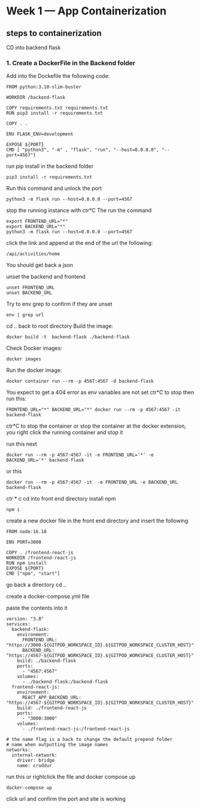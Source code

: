 # Week 1 — App Containerization

## steps to containerization
CD into backend flask
### 1. Create a DockerFile in the Backend folder

Add into the Dockefile the following code:

```
FROM python:3.10-slim-buster

WORKDIR /backend-flask

COPY requirements.txt requirements.txt
RUN pip3 install -r requirements.txt

COPY . .

ENV FLASK_ENV=development

EXPOSE ${PORT}
CMD [ "python3", "-m" , "flask", "run", "--host=0.0.0.0", "--port=4567"]

```

run pip install in the backend folder

```
pip3 install -r requirements.txt
```
Run this command and unlock the port
```
python3 -m flask run --host=0.0.0.0 --port=4567
```
stop the running instance with ctr*C
The run the command
```
export FRONTEND_URL="*"
export BACKEND_URL="*"
python3 -m flask run --host=0.0.0.0 --port=4567

```

click the link and append at the end of the url the following:
```
/api/activities/home
```
You should get back a json

unset the backend and frontend

```
unset FRONTEND_URL
unset BACKEND_URL

```

Try to env grep to confirm if they are unset

```
env | grep url
```
cd .. back to root directory
Build the image:
```
docker build -t  backend-flask ./backend-flask
```
Check Docker images:
```
docker images
```
Run the docker image:

```
docker container run --rm -p 4567:4567 -d backend-flask
```
You expect to get a 404 error as env variables are not set
ctr*C to stop then run this:

```
FRONTEND_URL="*" BACKEND_URL="*" docker run --rm -p 4567:4567 -it backend-flask
```
ctr*C to stop the container or stop the container at the docker extension, you right click the running container and stop it

run this next
```
docker run --rm -p 4567:4567 -it -e FRONTEND_URL='*' -e BACKEND_URL='*' backend-flask
```
or this
```
docker run --rm -p 4567:4567 -it  -e FRONTEND_URL -e BACKEND_URL backend-flask
```
ctr * c
cd into front end directory
install npm
```
npm i
```
create a new docker file in the front end directory and insert the following

```
FROM node:16.18

ENV PORT=3000

COPY . /frontend-react-js
WORKDIR /frontend-react-js
RUN npm install
EXPOSE ${PORT}
CMD ["npm", "start"]

```
go back a directory cd ..

create a docker-compose.yml file

paste the contents into it

```
version: "3.8"
services:
  backend-flask:
    environment:
      FRONTEND_URL: "https://3000-${GITPOD_WORKSPACE_ID}.${GITPOD_WORKSPACE_CLUSTER_HOST}"
      BACKEND_URL: "https://4567-${GITPOD_WORKSPACE_ID}.${GITPOD_WORKSPACE_CLUSTER_HOST}"
    build: ./backend-flask
    ports:
      - "4567:4567"
    volumes:
      - ./backend-flask:/backend-flask
  frontend-react-js:
    environment:
      REACT_APP_BACKEND_URL: "https://4567-${GITPOD_WORKSPACE_ID}.${GITPOD_WORKSPACE_CLUSTER_HOST}"
    build: ./frontend-react-js
    ports:
      - "3000:3000"
    volumes:
      - ./frontend-react-js:/frontend-react-js

# the name flag is a hack to change the default prepend folder
# name when outputting the image names
networks: 
  internal-network:
    driver: bridge
    name: cruddur
```
run this or rightclick the file and docker compose up

```
docker-compose up
```
click url and confirm the port and site is working

